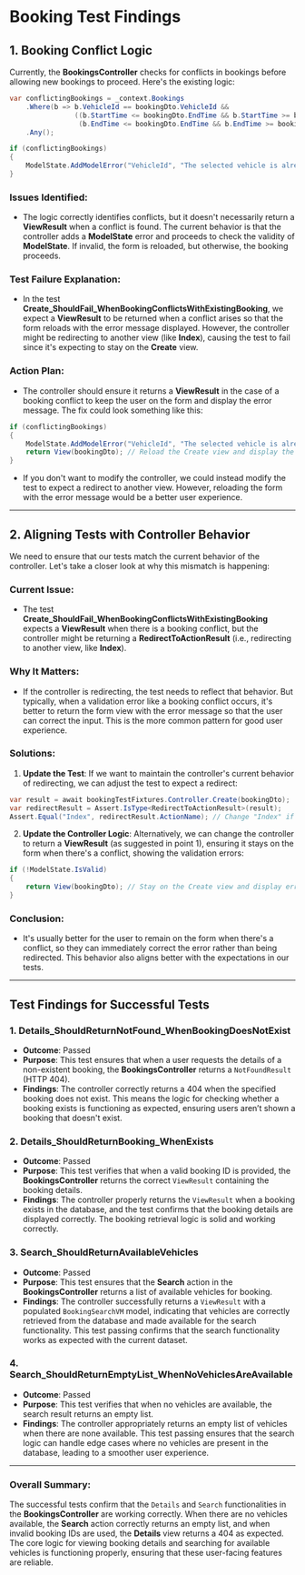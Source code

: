 # Booking Test Findings

## 1. Booking Conflict Logic

Currently, the **BookingsController** checks for conflicts in bookings before allowing new bookings to proceed. Here's the existing logic:

```csharp
var conflictingBookings = _context.Bookings
    .Where(b => b.VehicleId == bookingDto.VehicleId &&
                ((b.StartTime <= bookingDto.EndTime && b.StartTime >= bookingDto.StartTime) ||
                 (b.EndTime <= bookingDto.EndTime && b.EndTime >= bookingDto.StartTime)))
    .Any();

if (conflictingBookings)
{
    ModelState.AddModelError("VehicleId", "The selected vehicle is already booked during this time range.");
}
```

### Issues Identified:
- The logic correctly identifies conflicts, but it doesn't necessarily return a **ViewResult** when a conflict is found. The current behavior is that the controller adds a **ModelState** error and proceeds to check the validity of **ModelState**. If invalid, the form is reloaded, but otherwise, the booking proceeds.

### Test Failure Explanation:
- In the test **Create_ShouldFail_WhenBookingConflictsWithExistingBooking**, we expect a **ViewResult** to be returned when a conflict arises so that the form reloads with the error message displayed. However, the controller might be redirecting to another view (like **Index**), causing the test to fail since it's expecting to stay on the **Create** view.

### Action Plan:
- The controller should ensure it returns a **ViewResult** in the case of a booking conflict to keep the user on the form and display the error message. The fix could look something like this:

```csharp
if (conflictingBookings)
{
    ModelState.AddModelError("VehicleId", "The selected vehicle is already booked during this time range.");
    return View(bookingDto); // Reload the Create view and display the error
}
```

- If you don't want to modify the controller, we could instead modify the test to expect a redirect to another view. However, reloading the form with the error message would be a better user experience.

---

## 2. Aligning Tests with Controller Behavior

We need to ensure that our tests match the current behavior of the controller. Let's take a closer look at why this mismatch is happening:

### Current Issue:
- The test **Create_ShouldFail_WhenBookingConflictsWithExistingBooking** expects a **ViewResult** when there is a booking conflict, but the controller might be returning a **RedirectToActionResult** (i.e., redirecting to another view, like **Index**).

### Why It Matters:
- If the controller is redirecting, the test needs to reflect that behavior. But typically, when a validation error like a booking conflict occurs, it's better to return the form view with the error message so that the user can correct the input. This is the more common pattern for good user experience.

### Solutions:
1. **Update the Test**: If we want to maintain the controller's current behavior of redirecting, we can adjust the test to expect a redirect:

```csharp
var result = await bookingTestFixtures.Controller.Create(bookingDto);
var redirectResult = Assert.IsType<RedirectToActionResult>(result);
Assert.Equal("Index", redirectResult.ActionName); // Change "Index" if redirecting elsewhere
```

2. **Update the Controller Logic**: Alternatively, we can change the controller to return a **ViewResult** (as suggested in point 1), ensuring it stays on the form when there's a conflict, showing the validation errors:

```csharp
if (!ModelState.IsValid)
{
    return View(bookingDto); // Stay on the Create view and display errors
}
```

### Conclusion:
- It's usually better for the user to remain on the form when there's a conflict, so they can immediately correct the error rather than being redirected. This behavior also aligns better with the expectations in our tests.

---

## Test Findings for Successful Tests

### 1. **Details_ShouldReturnNotFound_WhenBookingDoesNotExist**
- **Outcome**: Passed
- **Purpose**: This test ensures that when a user requests the details of a non-existent booking, the **BookingsController** returns a `NotFoundResult` (HTTP 404).
- **Findings**: The controller correctly returns a 404 when the specified booking does not exist. This means the logic for checking whether a booking exists is functioning as expected, ensuring users aren’t shown a booking that doesn't exist.

### 2. **Details_ShouldReturnBooking_WhenExists**
- **Outcome**: Passed
- **Purpose**: This test verifies that when a valid booking ID is provided, the **BookingsController** returns the correct `ViewResult` containing the booking details.
- **Findings**: The controller properly returns the `ViewResult` when a booking exists in the database, and the test confirms that the booking details are displayed correctly. The booking retrieval logic is solid and working correctly.

### 3. **Search_ShouldReturnAvailableVehicles**
- **Outcome**: Passed
- **Purpose**: This test ensures that the **Search** action in the **BookingsController** returns a list of available vehicles for booking.
- **Findings**: The controller successfully returns a `ViewResult` with a populated `BookingSearchVM` model, indicating that vehicles are correctly retrieved from the database and made available for the search functionality. This test passing confirms that the search functionality works as expected with the current dataset.

### 4. **Search_ShouldReturnEmptyList_WhenNoVehiclesAreAvailable**
- **Outcome**: Passed
- **Purpose**: This test verifies that when no vehicles are available, the search result returns an empty list.
- **Findings**: The controller appropriately returns an empty list of vehicles when there are none available. This test passing ensures that the search logic can handle edge cases where no vehicles are present in the database, leading to a smoother user experience.

---

### Overall Summary:
The successful tests confirm that the `Details` and `Search` functionalities in the **BookingsController** are working correctly. When there are no vehicles available, the **Search** action correctly returns an empty list, and when invalid booking IDs are used, the **Details** view returns a 404 as expected. The core logic for viewing booking details and searching for available vehicles is functioning properly, ensuring that these user-facing features are reliable.
